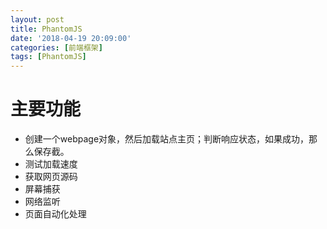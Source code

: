 ```yaml
---
layout: post
title: PhantomJS
date: '2018-04-19 20:09:00'
categories: [前端框架]
tags: [PhantomJS]
---
```


# 主要功能
  * 创建一个webpage对象，然后加载站点主页；判断响应状态，如果成功，那么保存截。
  * 测试加载速度
  * 获取网页源码
  * 屏幕捕获
  * 网络监听
  * 页面自动化处理